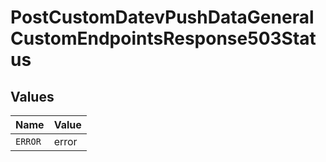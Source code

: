 # PostCustomDatevPushDataGeneralCustomEndpointsResponse503Status


## Values

| Name    | Value   |
| ------- | ------- |
| `ERROR` | error   |